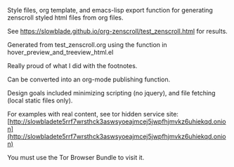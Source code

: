 Style files, org template, and emacs-lisp export function for generating
zenscroll styled html files from org files.

See https://slowblade.github.io/org-zenscroll/test_zenscroll.html for
results.

Generated from test_zenscroll.org using the function in
hover_preview_and_treeview_html.el

Really proud of what I did with the footnotes.

Can be converted into an org-mode publishing function.

Design goals included minimizing scripting (no jquery), and file fetching
(local static files only).

For examples with real content, see tor hidden service site:
[http://slowbladete5rrf7wrsthck3aswsyoeajmcej5jwpfhjmvkz6uhiekqd.onion](http://slowbladete5rrf7wrsthck3aswsyoeajmcej5jwpfhjmvkz6uhiekqd.onion)

You must use the Tor Browser Bundle to visit it.
